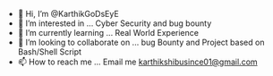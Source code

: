 - 👋 Hi, I’m @KarthikGoDsEyE
- 👀 I’m interested in ... Cyber Security and bug bounty
- 🌱 I’m currently learning ... Real World Experience
- 💞️ I’m looking to collaborate on ... bug Bounty and Project based on Bash/Shell Script 
- 📫 How to reach me ... Email me karthikshibusince01@gmail.com

<!---
KarthikGoDsEyE/KarthikGoDsEyE is a ✨ special ✨ repository because its `README.md` (this file) appears on your GitHub profile.
You can click the Preview link to take a look at your changes.
--->
